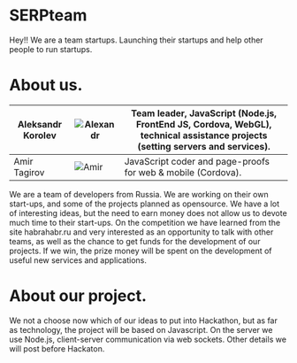 SERPteam
===========================

Hey!! We are a team startups. Launching their startups and help other people to run startups.

About us.
===========================

| Aleksandr Korolev | ![Alexandr](https://pbs.twimg.com/profile_images/437221568356179970/iiJldlEp.jpeg) | Team leader, JavaScript (Node.js, FrontEnd JS, Cordova, WebGL), technical assistance projects (setting servers and services).
|--- |--- |---
| Amir Tagirov | ![Amir](http://placepic.me/avatars/600-600) | JavaScript coder and page-proofs for web & mobile (Cordova).



We are a team of developers from Russia. We are working on their own start-ups, and some of the projects planned as opensource. We have a lot of interesting ideas, but the need to earn money does not allow us to devote much time to their start-ups. On the competition we have learned from the site habrahabr.ru and very interested as an opportunity to talk with other teams, as well as the chance to get funds for the development of our projects. If we win, the prize money will be spent on the development of useful new services and applications.

About our project.
===========================

We not a choose now which of our ideas to put into Hackathon, but as far as technology, the project will be based on Javascript. On the server we use Node.js, client-server communication via web sockets. Other details we will post before Hackaton.
